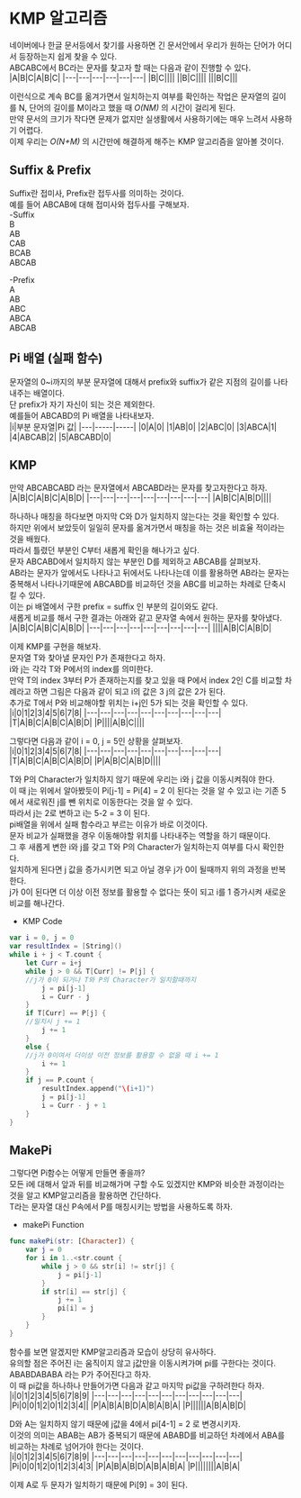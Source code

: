 # KMP 알고리즘
네이버에나 한글 문서등에서 찾기를 사용하면 긴 문서안에서 우리가 원하는 단어가 어디서 등장하는지 쉽게 찾을 수 있다.  
ABCABC에서 BC라는 문자를 찾고자 할 때는 다음과 같이 진행할 수 있다.  
|A|B|C|A|B|C|
|---|---|---|---|---|---|
|B|C||||
||B|C||||
|||B|C|||

이런식으로 계속 BC를 옮겨가면서 일치하는지 여부를 확인하는 작업은 문자열의 길이를 N, 단어의 길이를 M이라고 했을 때 *O(NM)* 의 시간이 걸리게 된다.  
만약 문서의 크기가 작다면 문제가 없지만 실생활에서 사용하기에는 매우 느려서 사용하기 어렵다.  
이제 우리는 *O(N+M)* 의 시간만에 해결하게 해주는 KMP 알고리즘을 알아볼 것이다.  
## Suffix & Prefix
Suffix란 접미사, Prefix란 접두사를 의미하는 것이다.  
예를 들어 ABCAB에 대해 접미사와 접두사를 구해보자.  
-Suffix  
B  
AB  
CAB  
BCAB  
ABCAB  
  
-Prefix  
A  
AB  
ABC  
ABCA  
ABCAB  
## Pi 배열 (실패 함수)
문자열의 0~i까지의 부분 문자열에 대해서 prefix와 suffix가 같은 지점의 길이를 나타내주는 배열이다.  
단 prefix가 자기 자신이 되는 것은 제외한다.  
예를들어 ABCABD의 Pi 배열을 나타내보자.  
|i|부분 문자열|Pi 값|
|---|-----|-----|
|0|A|0|
|1|AB|0|
|2|ABC|0|
|3|ABCA|1|
|4|ABCAB|2|
|5|ABCABD|0|
## KMP
만약 ABCABCABD 라는 문자열에서 ABCABD라는 문자를 찾고자한다고 하자.  
|A|B|C|A|B|C|A|B|D|
|---|---|---|---|---|---|---|---|---|
|A|B|C|A|B|D||||

하나하나 매칭을 하다보면 마지막 C와 D가 일치하지 않는다는 것을 확인할 수 있다.  
하지만 위에서 보았듯이 일일히 문자를 옮겨가면서 매칭을 하는 것은 비효율 적이라는 것을 배웠다.  
따라서 틀렸던 부분인 C부터 새롭게 확인을 해나가고 싶다.  
문자 ABCABD에서 일치하지 않는 부분인 D를 제외하고 ABCAB를 살펴보자.  
AB라는 문자가 앞에서도 나타나고 뒤에서도 나타나는데 이를 활용하면 AB라는 문자는 중복해서 나타나기때문에 ABCABD를 비교하던 것을 ABC를 비교하는 차례로 단축시킬 수 있다.  
이는 pi 배열에서 구한 prefix = suffix 인 부분의 길이와도 같다.  
새롭게 비교를 해서 구한 결과는 아래와 같고 문자열 속에서 원하는 문자를 찾아냈다. 
|A|B|C|A|B|C|A|B|D|
|---|---|---|---|---|---|---|---|---|
||||A|B|C|A|B|D| 
  
이제 KMP를 구현을 해보자.  
문자열 T와 찾아낼 문자인 P가 존재한다고 하자.  
i와 j는 각각 T와 P에서의 index를 의미한다.  
만약 T의 index 3부터 P가 존재하는지를 찾고 있을 때 P에서 index 2인 C를 비교할 차례라고 하면 그림은 다음과 같이 되고 i의 값은 3 j의 값은 2가 된다.  
추가로 T에서 P와 비교해야할 위치는 i+j인 5가 되는 것을 확인할 수 있다.  
|i|0|1|2|3|4|5|6|7|8|
|---|---|---|---|---|---|---|---|---|---|
|T|A|B|C|A|B|C|A|B|D|
|P||||A|B|C||||

그렇다면 다음과 같이 i = 0, j = 5인 상황을 살펴보자.  
|i|0|1|2|3|4|5|6|7|8|
|---|---|---|---|---|---|---|---|---|---|
|T|A|B|C|A|B|C|A|B|D|
|P|A|B|C|A|B|D||||

T와 P의 Character가 일치하지 않기 때문에 우리는 i와 j 값을 이동시켜줘야 한다.  
이 때 j는 위에서 알아봤듯이 Pi[j-1] = Pi[4] = 2 이 된다는 것을 알 수 있고 i는 기존 5에서 새로워진 j를 뺀 위치로 이동한다는 것을 알 수 있다.  
따라서 j는 2로 변하고 i는 5-2 = 3 이 된다.  
pi배열을 위에서 실패 함수라고 부르는 이유가 바로 이것이다.  
문자 비교가 실패했을 경우 이동해야할 위치를 나타내주는 역할을 하기 때문이다.  
그 후 새롭게 변한 i와 j를 갖고 T와 P의 Character가 일치하는지 여부를 다시 확인한다.  
일치하게 된다면 j 값을 증가시키면 되고 아닐 경우 j가 0이 될때까지 위의 과정을 반복한다.  
j가 0이 된다면 더 이상 이전 정보를 활용할 수 없다는 뜻이 되고 i를 1 증가시켜 새로운 비교를 해나간다.  
- KMP Code
```swift
var i = 0, j = 0
var resultIndex = [String]()
while i + j < T.count {
    let Curr = i+j
    while j > 0 && T[Curr] != P[j] {
    //j가 0이 되거나 T와 P의 Character가 일치할때까지
        j = pi[j-1]
        i = Curr - j
    }
    if T[Curr] == P[j] {
    //일치시 j += 1
        j += 1
    }
    else {
    //j가 0이여서 더이상 이전 정보를 활용할 수 없을 때 i += 1
        i += 1
    }
    if j == P.count {
        resultIndex.append("\(i+1)")
        j = pi[j-1]
        i = Curr - j + 1
    }
}
```
## MakePi
그렇다면 Pi함수는 어떻게 만들면 좋을까?  
모든 i에 대해서 앞과 뒤를 비교해가며 구할 수도 있겠지만 KMP와 비슷한 과정이라는 것을 알고 KMP알고리즘을 활용하면 간단하다.  
T라는 문자열 대신 P속에서 P를 매칭시키는 방법을 사용하도록 하자.  
- makePi Function
```swift
func makePi(str: [Character]) {
    var j = 0
    for i in 1..<str.count {
        while j > 0 && str[i] != str[j] {
            j = pi[j-1]
        }
        if str[i] == str[j] {
            j += 1
            pi[i] = j
        }
    }
}
```
함수를 보면 알겠지만 KMP알고리즘과 모습이 상당히 유사하다.  
유의할 점은 주어진 i는 움직이지 않고 j값만을 이동시켜가며 pi를 구한다는 것이다.  
ABABDABABA 라는 P가 주어진다고 하자.  
이 때 pi값을 하나하나 만들어가면 다음과 같고 마지막 pi값을 구하려한다 하자.  
|i|0|1|2|3|4|5|6|7|8|9|
|---|---|---|---|---|---|---|---|---|---|---|
|Pi|0|0|1|2|0|1|2|3|4||
|P|A|B|A|B|D|A|B|A|B|A|
|P||||||A|B|A|B|D|

D와 A는 일치하지 않기 때문에 j값을 4에서 pi[4-1] = 2 로 변경시키자.  
이것의 의미는 ABAB는 AB가 중복되기 때문에 ABABD를 비교하던 차례에서 ABA를 비교하는 차례로 넘어가야 한다는 것이다.  
|i|0|1|2|3|4|5|6|7|8|9|
|---|---|---|---|---|---|---|---|---|---|---|
|Pi|0|0|1|2|0|1|2|3|4|3|
|P|A|B|A|B|D|A|B|A|B|A|
|P||||||||A|B|A|

이제 A로 두 문자가 일치하기 때문에 Pi[9] = 3이 된다.  
